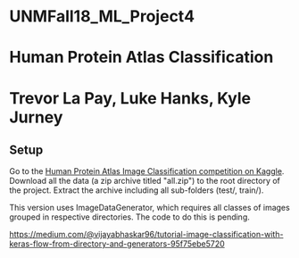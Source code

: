 # UNMFall18_ML_Project4
# Human Protein Atlas Classification
# Trevor La Pay, Luke Hanks, Kyle Jurney

## Setup

Go to the [Human Protein Atlas Image Classification competition on Kaggle](https://www.kaggle.com/c/human-protein-atlas-image-classification). Download all the data (a zip archive titled "all.zip") to the root directory of the project. Extract the archive including all sub-folders (test/, train/).

This version uses ImageDataGenerator, which requires all classes of images grouped in respective directories. The code to do this is pending.

https://medium.com/@vijayabhaskar96/tutorial-image-classification-with-keras-flow-from-directory-and-generators-95f75ebe5720
